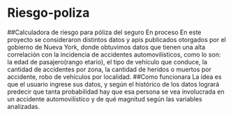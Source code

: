 # Riesgo-poliza
##Calculadora de riesgo para póliza del seguro
En proceso
En este proyecto se consideraron distintos datos y apis publicados otorgados por el gobierno de Nueva York, donde obtuvimos datos que tienen una alta correlación con la incidencia de accidentes automovilísticos, como lo son: la edad de pasajero(rango etario), el tipo de vehículo que conduce, la cantidad de accidentes por zona, la cantidad de heridos o muertos por accidente, robo de vehículos por localidad.
##Como funcionara
La idea es que el usuario ingrese sus datos, y según el histórico de los datos logrará predecir que tanta probabilidad hay que esa persona se vea involucrada en un accidente automovilístico y de qué magnitud según las variables analizadas.


